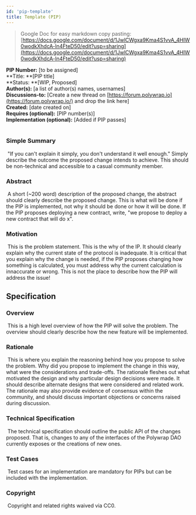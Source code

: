 ```yaml
---
id: 'pip-template'
title: Template (PIP)
---
```


> Google Doc for easy markdown copy pasting: [https://docs.google.com/document/d/1JwlCWgxa9Kma4S1vvA_4HIW0wodkXhdcA-ln4FteD50/edit?usp=sharing](https://docs.google.com/document/d/1JwlCWgxa9Kma4S1vvA_4HIW0wodkXhdcA-ln4FteD50/edit?usp=sharing)

**PIP Number:** [to be assigned]  
**Title: **[PIP title]  
**Status: **[WIP, Proposed]  
**Author(s):** [a list of author(s) names, usernames]  
**Discussions-to:** [Create a new thread on [https://forum.polywrap.io](https://forum.polywrap.io/) and drop the link here]  
**Created:** [date created on]  
**Requires (optional):** [PIP number(s)]  
**Implementation (optional):** [Added if PIP passes]  
‌

### **Simple Summary**

‌
"If you can't explain it simply, you don't understand it well enough." Simply describe the outcome the proposed change intends to achieve. This should be non-technical and accessible to a casual community member.
‌

### **Abstract**

‌
A short (~200 word) description of the proposed change, the abstract should clearly describe the proposed change. This is what will be done if the PIP is implemented, not why it should be done or how it will be done. If the PIP proposes deploying a new contract, write, "we propose to deploy a new contract that will do x".
‌

### **Motivation**

‌
This is the problem statement. This is the why of the IP. It should clearly explain why the current state of the protocol is inadequate. It is critical that you explain why the change is needed, if the PIP proposes changing how something is calculated, you must address why the current calculation is innaccurate or wrong. This is not the place to describe how the PIP will address the issue!
‌

## **Specification**

### **Overview**

‌
This is a high level overview of how the PIP will solve the problem. The overview should clearly describe how the new feature will be implemented.
‌

### **Rationale**

‌
This is where you explain the reasoning behind how you propose to solve the problem. Why did you propose to implement the change in this way, what were the considerations and trade-offs. The rationale fleshes out what motivated the design and why particular design decisions were made. It should describe alternate designs that were considered and related work. The rationale may also provide evidence of consensus within the community, and should discuss important objections or concerns raised during discussion.
‌

### **Technical Specification**

‌
The technical specification should outline the public API of the changes proposed. That is, changes to any of the interfaces of the Polywrap DAO currently exposes or the creations of new ones.
‌

### **Test Cases**

‌
Test cases for an implementation are mandatory for PIPs but can be included with the implementation.
‌

### **Copyright**

‌
Copyright and related rights waived via CC0.
